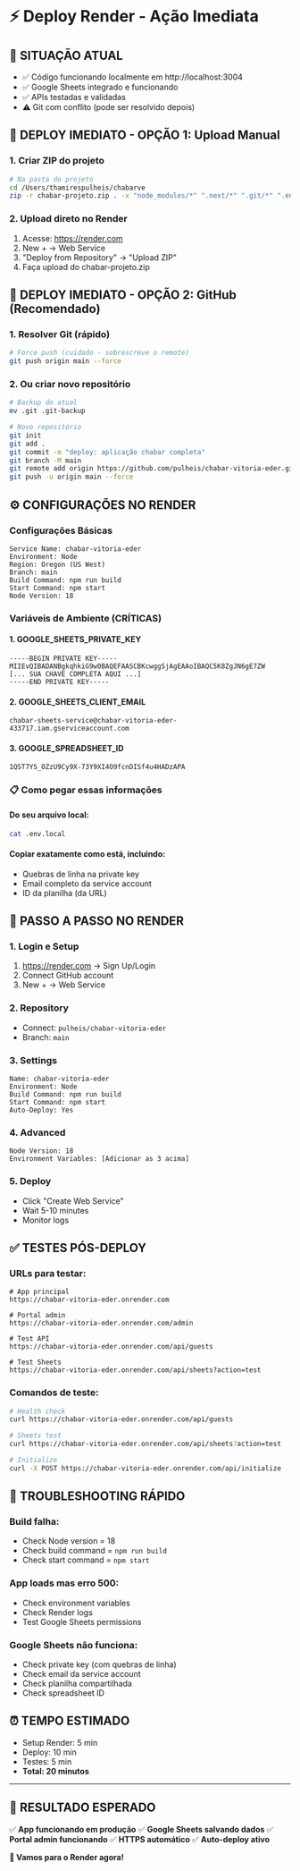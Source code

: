 # ⚡ Deploy Render - Ação Imediata

## 🚨 **SITUAÇÃO ATUAL**
- ✅ Código funcionando localmente em http://localhost:3004
- ✅ Google Sheets integrado e funcionando
- ✅ APIs testadas e validadas
- ⚠️ Git com conflito (pode ser resolvido depois)

## 🚀 **DEPLOY IMEDIATO - OPÇÃO 1: Upload Manual**

### 1. **Criar ZIP do projeto**
```bash
# Na pasta do projeto
cd /Users/thamirespulheis/chabarve
zip -r chabar-projeto.zip . -x "node_modules/*" ".next/*" ".git/*" ".env.local"
```

### 2. **Upload direto no Render**
1. Acesse: https://render.com
2. New + → Web Service
3. "Deploy from Repository" → "Upload ZIP"
4. Faça upload do chabar-projeto.zip

## 🚀 **DEPLOY IMEDIATO - OPÇÃO 2: GitHub (Recomendado)**

### 1. **Resolver Git (rápido)**
```bash
# Force push (cuidado - sobrescreve o remote)
git push origin main --force
```

### 2. **Ou criar novo repositório**
```bash
# Backup do atual
mv .git .git-backup

# Novo repositório
git init
git add .
git commit -m "deploy: aplicação chabar completa"
git branch -M main
git remote add origin https://github.com/pulheis/chabar-vitoria-eder.git
git push -u origin main --force
```

## ⚙️ **CONFIGURAÇÕES NO RENDER**

### **Configurações Básicas**
```
Service Name: chabar-vitoria-eder
Environment: Node
Region: Oregon (US West)
Branch: main
Build Command: npm run build
Start Command: npm start
Node Version: 18
```

### **Variáveis de Ambiente (CRÍTICAS)**

#### **1. GOOGLE_SHEETS_PRIVATE_KEY**
```
-----BEGIN PRIVATE KEY-----
MIIEvQIBADANBgkqhkiG9w0BAQEFAASCBKcwggSjAgEAAoIBAQC5K8ZgJN6gE7ZW
[... SUA CHAVE COMPLETA AQUI ...]
-----END PRIVATE KEY-----
```

#### **2. GOOGLE_SHEETS_CLIENT_EMAIL**
```
chabar-sheets-service@chabar-vitoria-eder-433717.iam.gserviceaccount.com
```

#### **3. GOOGLE_SPREADSHEET_ID**
```
1QST7YS_OZzU9Cy9X-73Y9XI4O9fcnDISf4u4HADzAPA
```

### 📋 **Como pegar essas informações**

#### **Do seu arquivo local:**
```bash
cat .env.local
```

#### **Copiar exatamente como está**, incluindo:
- Quebras de linha na private key
- Email completo da service account
- ID da planilha (da URL)

## 🔧 **PASSO A PASSO NO RENDER**

### **1. Login e Setup**
1. https://render.com → Sign Up/Login
2. Connect GitHub account
3. New + → Web Service

### **2. Repository**
- Connect: `pulheis/chabar-vitoria-eder`
- Branch: `main`

### **3. Settings**
```
Name: chabar-vitoria-eder
Environment: Node
Build Command: npm run build
Start Command: npm start
Auto-Deploy: Yes
```

### **4. Advanced**
```
Node Version: 18
Environment Variables: [Adicionar as 3 acima]
```

### **5. Deploy**
- Click "Create Web Service"
- Wait 5-10 minutes
- Monitor logs

## ✅ **TESTES PÓS-DEPLOY**

### **URLs para testar:**
```
# App principal
https://chabar-vitoria-eder.onrender.com

# Portal admin
https://chabar-vitoria-eder.onrender.com/admin

# Test API
https://chabar-vitoria-eder.onrender.com/api/guests

# Test Sheets
https://chabar-vitoria-eder.onrender.com/api/sheets?action=test
```

### **Comandos de teste:**
```bash
# Health check
curl https://chabar-vitoria-eder.onrender.com/api/guests

# Sheets test
curl https://chabar-vitoria-eder.onrender.com/api/sheets?action=test

# Initialize
curl -X POST https://chabar-vitoria-eder.onrender.com/api/initialize
```

## 🚨 **TROUBLESHOOTING RÁPIDO**

### **Build falha:**
- Check Node version = 18
- Check build command = `npm run build`
- Check start command = `npm start`

### **App loads mas erro 500:**
- Check environment variables
- Check Render logs
- Test Google Sheets permissions

### **Google Sheets não funciona:**
- Check private key (com quebras de linha)
- Check email da service account
- Check planilha compartilhada
- Check spreadsheet ID

## ⏰ **TEMPO ESTIMADO**
- Setup Render: 5 min
- Deploy: 10 min
- Testes: 5 min
- **Total: 20 minutos**

---

## 🎯 **RESULTADO ESPERADO**

✅ **App funcionando em produção**
✅ **Google Sheets salvando dados**
✅ **Portal admin funcionando**
✅ **HTTPS automático**
✅ **Auto-deploy ativo**

**🚀 Vamos para o Render agora!**
